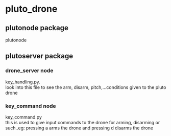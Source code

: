 # pluto_drone
## plutonode package
plutonode
## plutoserver package
### drone_server node
key_handling.py. <br />
look into this file to see the arm, disarm, pitch,...conditions given to the pluto drone
### key_command node
key_command.py <br />
this is used to give input commands to the drone for arming, disarming or such..eg: pressing a arms the drone and pressing d disarms the drone
